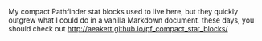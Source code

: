 My compact Pathfinder stat blocks used to live here, but they quickly outgrew what I could do in a vanilla Markdown document. these days, you should check out http://aeakett.github.io/pf_compact_stat_blocks/
